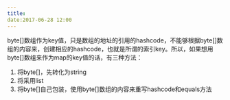 ```yaml
---
title:
date:2017-06-28 12:00
---
```

byte[]数组作为key值，只是数组的地址的引用的hashcode，不能够根据byte[]数组的内容来，创建相应的hashcode，也就是所谓的索引key。所以，如果想用byte[]数组来作为map的key值的话，有三种方法：

1. 将byte[]，先转化为string
2. 将采用list<byte>
3. 将byte[]自己包装，使用byte[]数组的内容来重写hashcode和equals方法
